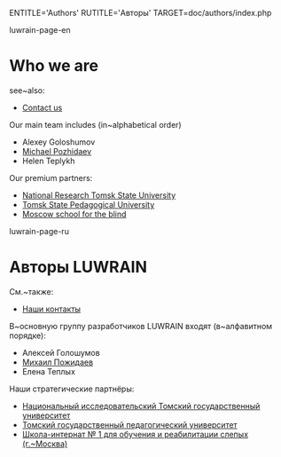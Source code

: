 
ENTITLE='Authors'
RUTITLE='Авторы'
TARGET=doc/authors/index.php

luwrain-page-en

# Who we are

see~also:

* [Contact us](local:/doc/contacts/)

Our main team includes (in~alphabetical order)

* Alexey Goloshumov
* [Michael Pozhidaev](http://marigostra.com)
* Helen Teplykh


Our premium partners:

* [National Research Tomsk State University](http://tsu.ru)
* [Tomsk State Pedagogical University](http://www.tspu.edu.ru)
* [Moscow school for the blind](http://schisv1.mskobr.ru/info_edu/basics/)


luwrain-page-ru

# Авторы LUWRAIN

См.~также:

* [Наши контакты](local:/doc/contacts/)

В~основную группу разработчиков LUWRAIN входят (в~алфавитном порядке):

* Алексей Голошумов
* [Михаил Пожидаев](http://marigostra.ru)
* Елена Теплых


Наши стратегические партнёры:

* [Национальный исследовательский Томский государственный университет](http://tsu.ru)
* [Томский государственный педагогический университет](http://www.tspu.edu.ru)
* [Школа-интернат № 1 для обучения и реабилитации слепых (г.~Москва)](http://schisv1.mskobr.ru/info_edu/basics/)
